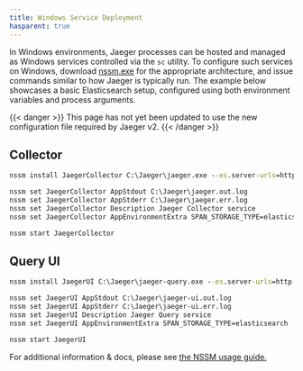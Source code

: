 ```yaml
---
title: Windows Service Deployment
hasparent: true
---
```


In Windows environments, Jaeger processes can be hosted and managed as Windows services controlled via the `sc` utility.  To configure such services on Windows, download [nssm.exe](https://nssm.cc/download) for the appropriate architecture, and issue commands similar to how Jaeger is typically run.  The example below showcases a basic Elasticsearch setup, configured using both environment variables and process arguments.

{{< danger >}}
This page has not yet been updated to use the new configuration file required by Jaeger v2.
{{< /danger >}}

## Collector
```bat
nssm install JaegerCollector C:\Jaeger\jaeger.exe --es.server-urls=http://localhost:9200 --es.username=jaeger --es.password=PASSWORD

nssm set JaegerCollector AppStdout C:\Jaeger\jaeger.out.log
nssm set JaegerCollector AppStderr C:\Jaeger\jaeger.err.log
nssm set JaegerCollector Description Jaeger Collector service
nssm set JaegerCollector AppEnvironmentExtra SPAN_STORAGE_TYPE=elasticsearch

nssm start JaegerCollector
```

## Query UI
```bat
nssm install JaegerUI C:\Jaeger\jaeger-query.exe --es.server-urls=http://localhost:9200 --es.username=jaeger --es.password=PASSWORD

nssm set JaegerUI AppStdout C:\Jaeger\jaeger-ui.out.log
nssm set JaegerUI AppStderr C:\Jaeger\jaeger-ui.err.log
nssm set JaegerUI Description Jaeger Query service
nssm set JaegerUI AppEnvironmentExtra SPAN_STORAGE_TYPE=elasticsearch

nssm start JaegerUI
```

For additional information & docs, please see [the NSSM usage guide.](https://nssm.cc/usage)